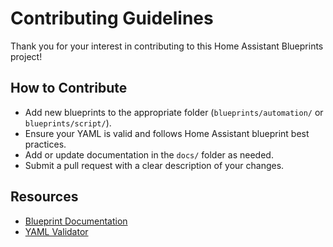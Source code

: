 # Contributing Guidelines

Thank you for your interest in contributing to this Home Assistant Blueprints project!

## How to Contribute

- Add new blueprints to the appropriate folder (`blueprints/automation/` or `blueprints/script/`).
- Ensure your YAML is valid and follows Home Assistant blueprint best practices.
- Add or update documentation in the `docs/` folder as needed.
- Submit a pull request with a clear description of your changes.

## Resources

- [Blueprint Documentation](https://www.home-assistant.io/docs/blueprint/overview/)
- [YAML Validator](https://www.yamllint.com/)
